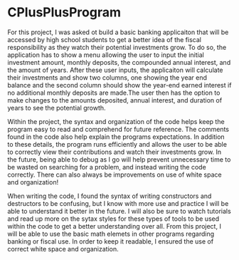 # CPlusPlusProgram

For this project, I was asked ot build a basic banking applicaiton that will be accessed by high school students to get a better
idea of the fiscal responsibility as they watch their potential investments grow. To do so, the application has to show a menu 
allowing the user to input the initial investment amount, monthly deposits, the compounded annual interest, and the amount of 
years. After these user inputs, the applicaiton will calculate their investments and show two columns, one showing the year end 
balance and the second column should show the year-end earned interest if no additional monthly deposits are made.The user then 
has the option to make changes to the amounts deposited, annual interest, and duration of years to see the potential growth. 

Within the project, the syntax and organization of the code helps keep the program easy to read and comprehend for future reference.
The comments found in the code also help explain the programs expectations. In addition to these details, the program runs efficiently
and allows the user to be able to correctly view their contributions and watch their investments grow. In the future, being able to 
debug as I go will help prevent unnecessary time to be wasted on searching for a problem, and instead writing the code correctly.
There can also always be improvements on use of white space and organization!

When writing the code, I found the syntax of writing constructors and destructors to be confusing, but I know with more use and practice
I will be able to understand it better in the future. I will also be sure to watch tutorials and read up more on the sytax styles for
these types of tools to be used within the code to get a better understanding over all. From this project, I will be able to use the 
basic math elemets in other programs regarding banking or fiscal use. In order to keep it readable, I ensured the use of correct white 
space and organization.
